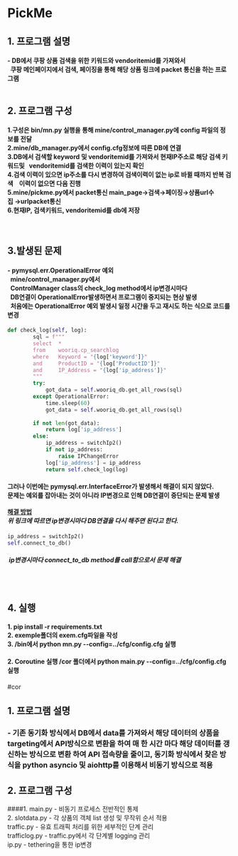 # PickMe

## 1. 프로그램 설명
#### - DB에서 쿠팡 상품 검색을 위한 키워드와 vendoritemid를 가져와서<br> &nbsp; 쿠팡 메인페이지에서 검색, 페이징을 통해 해당 상품 링크에 packet 통신을 하는 프로그램<br><br>
## 2. 프로그램 구성
####  1.구성은 bin/mn.py 실행을 통해 mine/control_manager.py에 config 파일의 정보를 전달 <br>2.mine/db_manager.py에서 config.cfg정보에 따른 DB에 연결 <br>3.DB에서 검색할 keyword 및 vendoritemid를 가져와서 현재IP주소로 해당 검색 키워드및 &nbsp;&nbsp;vendoritemid를 검색한 이력이 있는지 확인 <br>4.검색 이력이 있으면 ip주소를 다시 변경하여 검색이력이 없는 ip로 바뀔 때까지 반복 검색 &nbsp;&nbsp;&nbsp;이력이 없으면 다음 진행<br> 5.mine/pickme.py에서 packet통신 main_page→검색→페이징→상품url수집&nbsp;→urlpacket통신<br>6.현재IP, 검색키워드, vendoritemid를 db에 저장
<br>

## 3.발생된 문제
#### - pymysql.err.OperationalError 예외<br>&nbsp;&nbsp;mine/control_manager.py에서<br>&nbsp;&nbsp;ControlManager class의 check_log method에서 ip변경시마다<br>&nbsp;&nbsp;DB연결이&nbsp;OperationalError발생하면서 프로그램이 중지되는 현상 발생<br>&nbsp;&nbsp;처음에는 OperationalError 예외 발생시 일정 시간을 두고 재시도 하는 식으로 코드를 변경
```python
def check_log(self, log):   
        sql = f"""
        select  *
        from 	wooriq.cp_searchlog
        where   Keyword = "{log['keyword']}"
        and     ProductID = "{log['ProductID']}"
        and     IP_Address = "{log['ip_address']}"
        """
        try:
            got_data = self.wooriq_db.get_all_rows(sql)
        except OperationalError:
            time.sleep(60)
            got_data = self.wooriq_db.get_all_rows(sql)
            
        if not len(got_data):
            return log['ip_address']
        else:
            ip_address = switchIp2()
            if not ip_address:
                raise IPChangeError
            log['ip_address'] = ip_address
            return self.check_log(log)
```
####  그러나 이번에는 pymysql.err.InterfaceError가 발생해서 해결이 되지 않았다.<br>문제는 예외를 잡아내는 것이 아니라 IP변경으로 인해 DB연결이 중단되는 문제 발생<br><br><strong>[해결 방법](https://community.oracle.com/tech/developers/discussion/547342/how-change-in-ip-address-affects-the-application-server-and-database-server)</strong><br><em>위 링크에 따르면 ip변경시마다 DB연결을 다시 해주면 된다고 한다.</em>
```python
ip_address = switchIp2()
self.connect_to_db()
```
#### &nbsp;<em>ip변경시마다 connect_to_db method를 call함으로서 문제 해결</em>
<br><br>

## 4. 실행
#### 1. pip install -r requirements.txt<br>2. exemple폴더의 exem.cfg파일을 작성<br>3. /bin에서 python mn.py --config=../cfg/config.cfg 실행
#### 2. Coroutine 실행 /cor 폴더에서 python main.py --config=../cfg/config.cfg 실행

#cor

## 1. 프로그램 설명
### - 기존 동기화 방식에서 DB에서 data를 가져와서 해당 데이터의 상품을 targeting에서 API방식으로 변환을 하여 매 한 시간 마다 해당 데이터를 갱신하는 방식으로 변환 하여 API 접속량을 줄이고, 동기화 방식에서 찾은 방식을 python asyncio 및 aiohttp를 이용해서 비동기 방식으로 적용

## 2. 프로그램 구성
####1. main.py - 비동기 프로세스 전반적인 통제<br>2. slotdata.py - 각 상품의 객체 list 생성 및 무작위 순서 적용<br>traffic.py - 유효 트래픽 처리를 위한 세부적인 단계 관리<br>trafficlog.py - traffic.py에서 각 단계별 logging 관리<br>ip.py - tethering을 통한 ip변경
